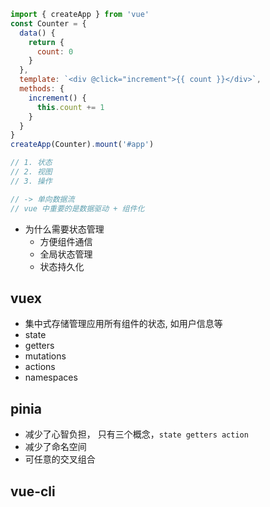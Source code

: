 ```js
import { createApp } from 'vue'
const Counter = {
  data() {
    return {
      count: 0
    }
  },
  template: `<div @click="increment">{{ count }}</div>`,
  methods: {
    increment() {
      this.count += 1
    }
  }
}
createApp(Counter).mount('#app')

// 1. 状态
// 2. 视图
// 3. 操作

// -> 单向数据流
// vue 中重要的是数据驱动 + 组件化
```

- 为什么需要状态管理
  - 方便组件通信
  - 全局状态管理
  - 状态持久化

## vuex

- 集中式存储管理应用所有组件的状态, 如用户信息等
- state
- getters
- mutations
- actions
- namespaces

## pinia

- 减少了心智负担， 只有三个概念，`state getters action`
- 减少了命名空间
- 可任意的交叉组合

## vue-cli

<!-- ```javascript
import { createPinia } from 'pinia'
import App from './App.vue'

const store = createPinia()
const app = createApp()
app.use(store)

app.mount('#app')
```

```js
import { defineStore } from 'pinia'

// 方式1 -> optons
export const otherStore = defineStore('otherStore', {
  state: () => {},
  getters: {},
  actions: {}
})

// 方式2 -> setup
export const setupStore = defineStore('setupStore', {
  const countRef = useRef(0)
  const getCount = computed(() => {
    return countRef
  })
  const setCount = () => { }
  return {
    countRef,
    getCount,
    setCount
  }
})
``` -->

<!-- ### 定义

```js
// store/index
import { createStore } from 'vuex'

export const store = createStore({
  state() {
    return {
      count: 0
    }
  },
  mutations() {
    increment(state) {
      state.count ++
    }
  },
  actions() {
    incrementAction(context) {
      context.commit('increment')
    }
  }
})
// main
import { createApp } from 'vue'
import App from './App.vue'
import {store} from './store'

const app = createApp()
app.use(store)

app.mount('#app')
```

### 使用

```vue
<template>
  <div>
    {{ store.state.count }}
    <button @click="updateStateBymutation">update state by mutation</button>
    <button @click="updateStateByAction">update state by action</button>
    <button></button>
  </div>
</template>

<script>
export default {
  methods: {
    updateStateBymutation() {
      this.$store.commit('increment')
    },
    updateStateByAction() {
      this.$store.action('increment')
    }
  }
}
</script>
```
 -->
